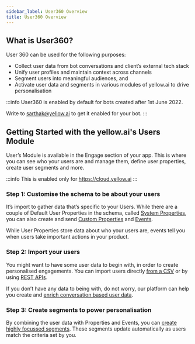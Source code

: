 ```yaml
---
sidebar_label: User360 Overview
title: User360 Overview
---
```


## What is User360?

User 360 can be used for the following purposes:

- Collect user data from bot conversations and client’s external tech stack
- Unify user profiles and maintain context across channels
- Segment users into meaningful audiences, and
- Activate user data and segments in various modules of yellow.ai to drive personalisation


:::info
User360 is enabled by default for bots created after 1st June 2022.

Write to sarthak@yellow.ai to get it enabled for your bot.
:::


## Getting Started with the yellow.ai's Users Module 
User’s Module is available in the Engage section of your app. This is where you can see who your users are and manage them, define user properties, create user segments and more.

:::info
This is enabled only for https://cloud.yellow.ai
:::

### Step 1: Customise the schema to be about your users

It’s import to gather data that’s specific to your Users. While there are a couple of Default User Properties in the schema, called [System Properties](./user_data_segments/cdp_data#system-user-properties), you can also create and send [Custom Properties](./user_data_segments/cdp_data#custom-user-properties) and [Events](./user_data_segments/cdp_data#user-events).

While User Properties store data about who your users are, events tell you when users take important actions in your product.

### Step 2: Import your users

You might want to have some user data to begin with, in order to create personalised engagements. You can import users directly [from a CSV](./enriching_user_profiles/create_audience_group_csv) or by using [REST APIs](./enriching_user_profiles/send_user_data_event_rest_api).

If you don’t have any data to being with, do not worry, our platform can help you create and [enrich conversation based user data](./enriching_user_profiles/builder_capture_data).

### Step 3: Create segments to power personalisation

By combining the user data with Properties and Events, you can [create highly focussed segments](./user_data_segments/creating_managing_user_segment). These segments update automatically as users match the criteria set by you.

